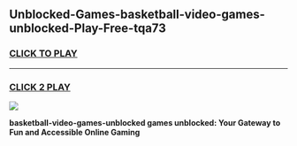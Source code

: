 
## Unblocked-Games-basketball-video-games-unblocked-Play-Free-tqa73
<h3>
<a href="https://premium76.site?title=basketball-video-games-unblocked&ref=21A">CLICK TO PLAY</a></h3>
<hr>

<h3>
<a href="https://premium76.site?title=basketball-video-games-unblocked&ref=21A">CLICK 2 PLAY</a>
  
</h3>

<a href="https://premium76.site?title=basketball-video-games-unblocked&ref=21A"><img src="https://clearcache.store/games.png"></a>


**basketball-video-games-unblocked games unblocked: Your Gateway to Fun and Accessible Online Gaming**
